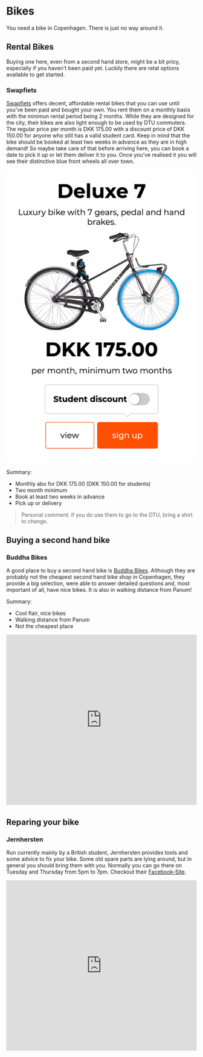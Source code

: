# Bikes

You need a bike in Copenhagen. There is just no way around it.

## Rental Bikes

Buying one here, even from a second hand store, might be a bit pricy, especially if you haven't been paid yet. Luckily there are retal options available to get started.

### Swapfiets

[Swapfiets](https://swapfiets.dk/en/offer/copenhagen) offers decent, affordable rental bikes that you can use until you've been paid and bought your own. You rent them on a monthly basis with the minimun rental period being 2 months. While they are designed for the city, their bikes are also light enough to be used by DTU commuters. The regular price per month is DKK 175.00 with a discount price of DKK 150.00 for anyone who still has a valid student card. Keep in mind that the bike should be booked at least two weeks in advance as they are in high demand! So maybe take care of that before arriving here, you can book a date to pick it up or let them deliver it to you. Once you've realised it you will see their distinctive blue front wheels all over town.

![Swapfiets image](Figures/Swapfiets.png)

Summary:
- Monthly abo for DKK 175.00 (DKK 150.00 for students)
- Two month minimum
- Book at least two weeks in advance
- Pick up or delivery

> Personal comment: if you do use them to go to the DTU, bring a shirt to change.


## Buying a second hand bike

### Buddha Bikes

A good place to buy a second hand bike is [Buddha Bikes](https://www.buddhabikes.dk/). Although they are probably not the cheapest second hand bike shop in Copenhagen, they provide a big selection, were able to answer detailed questions and, most important of all, have nice bikes. It is also in walking distance from Panum!

Summary:
- Cool flair, nice bikes
- Walking distance from Panum
- Not the cheapest place

<iframe src="https://www.google.com/maps/embed?pb=!1m18!1m12!1m3!1d11054.020786611598!2d12.541131811485352!3d55.70797545500583!2m3!1f0!2f0!3f0!3m2!1i1024!2i768!4f13.1!3m3!1m2!1s0x4652525a91f3e1b5%3A0xaa26e97fc01db378!2sBuddha%20Bikes!5e0!3m2!1sda!2sdk!4v1574841319171!5m2!1sda!2sdk" width=100% height="450" frameborder="0" style="border:0;" allowfullscreen=""></iframe>


## Reparing your bike


### Jernhersten

Run currently mainly by a British student, Jernhersten provides tools and some advice to fix your bike. Some old spare parts are lying around, but in general you should bring them with you. 
Normally you can go there on Tuesday and Thursday from 5pm to 7pm. Checkout their [Facebook-Site](https://www.facebook.com/CykelvaerkstedJernhesten).

<iframe src="https://www.google.com/maps/embed?pb=!1m18!1m12!1m3!1d5350.620452390576!2d12.539589458641405!3d55.6775327666618!2m3!1f0!2f0!3f0!3m2!1i1024!2i768!4f13.1!3m3!1m2!1s0x0%3A0xf496c397c154eda3!2sJernhesten!5e0!3m2!1sde!2sdk!4v1574930084271!5m2!1sde!2sdk" width=100% height="450" frameborder="0" style="border:0;" allowfullscreen=""></iframe>
